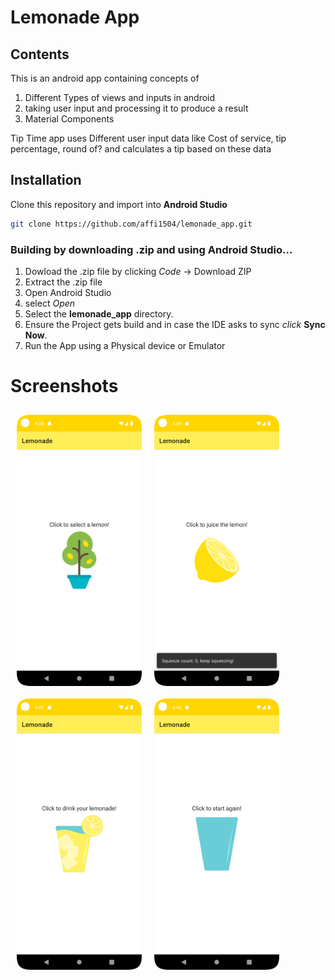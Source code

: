 # Lemonade App
<h2>Contents</h2>

This is an android app containing concepts of
1. Different Types of views and inputs in android
1. taking user input and processing it to produce a result
1. Material Components

Tip Time app uses Different user input data like Cost of service, tip percentage, round of? and calculates a tip based on these data


## Installation
Clone this repository and import into **Android Studio**
```bash
git clone https://github.com/affi1504/lemonade_app.git
```

<h3>Building by downloading .zip and using Android Studio...</h3>

1. Dowload the .zip file by clicking *Code* -> Download ZIP
1. Extract the .zip file
1. Open Android Studio
1. select *Open*
1. Select the **lemonade_app** directory.
1. Ensure the Project gets build and in case the IDE asks to sync *click* **Sync Now**.
1. Run the App using a Physical device or Emulator

# Screenshots
[<img src="screenshots/Screenshot_1.png" align="left"
width="200" hspace="10" vspace="10">](screenshots/Screenshot_1.png)
[<img src="screenshots/Screenshot_2.png" align="left"
width="200" hspace="10" vspace="10">](screenshots/Screenshot_2.png)
[<img src="screenshots/Screenshot_3.png" align="left"
width="200" hspace="10" vspace="10">](screenshots/Screenshot_3.png)
[<img src="screenshots/Screenshot_4.png" align="left"
width="200" hspace="10" vspace="10">](screenshots/Screenshot_4.png)

